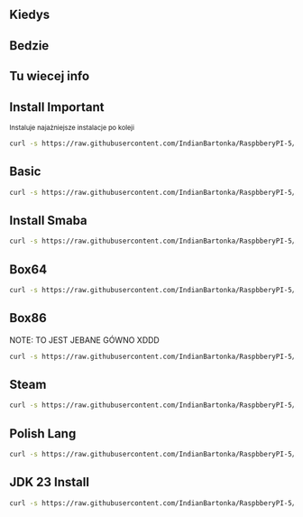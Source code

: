 ## Kiedys

## Bedzie

## Tu wiecej info


## Install Important
<sup>Instaluje najażniejsze instalacje po koleji </sup>

```bash
curl -s https://raw.githubusercontent.com/IndianBartonka/RaspbberyPI-5/main/instalations/Install_Important.sh | sudo bash
```

## Basic

```bash
curl -s https://raw.githubusercontent.com/IndianBartonka/RaspbberyPI-5/main/instalations/Basic.sh | sudo bash
```

## Install Smaba

```bash
curl -s https://raw.githubusercontent.com/IndianBartonka/RaspbberyPI-5/main/instalations/Samba_Install.sh | sudo bash
```

## Box64

```bash
curl -s https://raw.githubusercontent.com/IndianBartonka/RaspbberyPI-5/main/instalations/Box64_Install.sh | sudo bash
```

## Box86
NOTE: TO JEST JEBANE GÓWNO XDDD
```bash
curl -s https://raw.githubusercontent.com/IndianBartonka/RaspbberyPI-5/main/instalations/Box86_Install.sh | sudo bash
```


## Steam

```bash
curl -s https://raw.githubusercontent.com/IndianBartonka/RaspbberyPI-5/main/instalations/Steam_Install.sh | sudo bash
```


## Polish Lang

```bash
curl -s https://raw.githubusercontent.com/IndianBartonka/RaspbberyPI-5/main/instalations/Polish_Lang.sh | sudo bash
```


## JDK 23 Install

```bash
curl -s https://raw.githubusercontent.com/IndianBartonka/RaspbberyPI-5/main/instalations/JDK23_Install.sh | sudo bash
```

